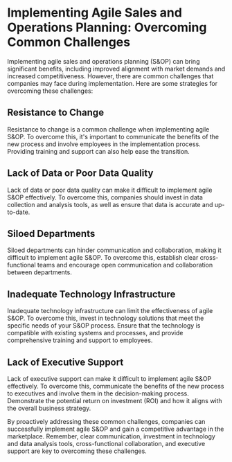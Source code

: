 Implementing Agile Sales and Operations Planning: Overcoming Common Challenges
==============================================================================

Implementing agile sales and operations planning (S\&OP) can bring significant benefits, including improved alignment with market demands and increased competitiveness. However, there are common challenges that companies may face during implementation. Here are some strategies for overcoming these challenges:

Resistance to Change
--------------------

Resistance to change is a common challenge when implementing agile S\&OP. To overcome this, it's important to communicate the benefits of the new process and involve employees in the implementation process. Providing training and support can also help ease the transition.

Lack of Data or Poor Data Quality
---------------------------------

Lack of data or poor data quality can make it difficult to implement agile S\&OP effectively. To overcome this, companies should invest in data collection and analysis tools, as well as ensure that data is accurate and up-to-date.

Siloed Departments
------------------

Siloed departments can hinder communication and collaboration, making it difficult to implement agile S\&OP. To overcome this, establish clear cross-functional teams and encourage open communication and collaboration between departments.

Inadequate Technology Infrastructure
------------------------------------

Inadequate technology infrastructure can limit the effectiveness of agile S\&OP. To overcome this, invest in technology solutions that meet the specific needs of your S\&OP process. Ensure that the technology is compatible with existing systems and processes, and provide comprehensive training and support to employees.

Lack of Executive Support
-------------------------

Lack of executive support can make it difficult to implement agile S\&OP effectively. To overcome this, communicate the benefits of the new process to executives and involve them in the decision-making process. Demonstrate the potential return on investment (ROI) and how it aligns with the overall business strategy.

By proactively addressing these common challenges, companies can successfully implement agile S\&OP and gain a competitive advantage in the marketplace. Remember, clear communication, investment in technology and data analysis tools, cross-functional collaboration, and executive support are key to overcoming these challenges.


